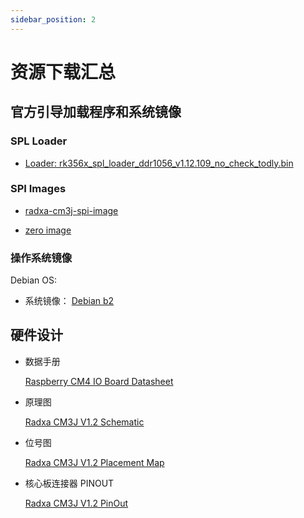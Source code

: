 ```yaml
---
sidebar_position: 2
---
```


# 资源下载汇总

## 官方引导加载程序和系统镜像

### SPL Loader

- [Loader: rk356x_spl_loader_ddr1056_v1.12.109_no_check_todly.bin](https://dl.radxa.com/cm3j/images/rk356x_spl_loader_ddr1056_v1.12.109_no_check_todly.bin)

### SPI Images

- [radxa-cm3j-spi-image](https://dl.radxa.com/cm3j/images/radxa-cm3j-rpi-cm4-io_spi.img)

- [zero image](https://dl.radxa.com/cm3j/images/zero.img)

### 操作系统镜像

Debian OS:

- 系统镜像： [Debian b2](https://github.com/radxa-build/radxa-cm3j-rpi-cm4-io/releases/download/rsdk-b2/radxa-cm3j-rpi-cm4-io_bullseye_xfce_b2.output.img.xz)

## 硬件设计

- 数据手册

  [Raspberry CM4 IO Board Datasheet](https://datasheets.raspberrypi.com/cm4io/cm4io-datasheet.pdf)

- 原理图

  [Radxa CM3J V1.2 Schematic](https://dl.radxa.com/cm3j/docs/hw/radxa_cm3j_schematic_v1.2_20250115.pdf)

- 位号图

  [Radxa CM3J V1.2 Placement Map](https://dl.radxa.com/cm3j/docs/hw/radxa_cm3j_components_placement_map_v1.2_20250110.pdf)

- 核心板连接器 PINOUT

  [Radxa CM3J V1.2 PinOut](https://dl.radxa.com/cm3j/docs/hw/radxa_cm3j_pinout_v1.2.xlsx)

